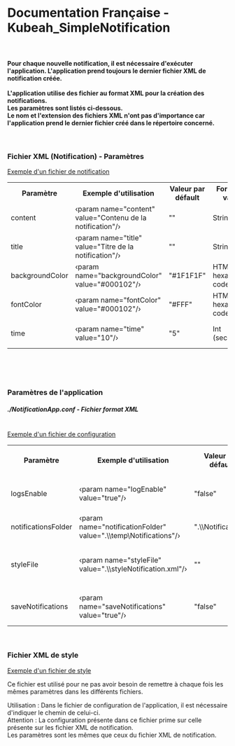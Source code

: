 <h1>Documentation Française - Kubeah_SimpleNotification</h1>
<br>
<h4>
Pour chaque nouvelle notification, il est nécessaire d'exécuter l'application. L'application prend toujours le dernier fichier XML de notification créée.
<br>
<br>
L'application utilise des fichier au format XML pour la création des notifications.
<br>
Les paramètres sont listés ci-dessous.
<br>
Le nom et l'extension des fichiers XML n'ont pas d'importance car l'application prend le dernier fichier créé dans le répertoire concerné.
</h4>
<br>
<h3>Fichier XML (Notification) - Paramètres</h3>
<a href="https://github.com/CrBast/Kubeah_SimpleNotification/blob/master/notification_sample.xml">Exemple d'un fichier de notification</a>
<br>
<table>
   <th>Paramètre</th>
   <th>Exemple d'utilisation</th>
   <th>Valeur par défault</th>
   <th>Format de valeur</th>
   <th>Information</th>
   <tr>
       <td>content</td>
       <td>&lsaquo;param name="content" value="Contenu de la notification"/&rsaquo;</td>
       <td>""</td>
       <td>String</td>
      <td>Contenu</td>
   </tr>
   <tr>
       <td>title</td>
       <td>&lsaquo;param name="title" value="Titre de la notification"/&rsaquo;</td>
       <td>""</td>
       <td>String</td>
      <td>Titre</td>
   </tr>
   <tr>
       <td>backgroundColor</td>
       <td>&lsaquo;param name="backgroundColor" value="#000102"/&rsaquo;</td>
       <td>"#1F1F1F"</td>
       <td>HTML hexadecimal code</td>
      <td>Couleur de l'arrière-plan</td>
   </tr>
   <tr>
       <td>fontColor</td>
       <td>&lsaquo;param name="fontColor" value="#000102"/&rsaquo;</td>
       <td>"#FFF"</td>
       <td>HTML hexadecimal code</td>
      <td>Couleur du texte</td>
   </tr>
   <tr>
       <td>time</td>
       <td>&lsaquo;param name="time" value="10"/&rsaquo;</td>
       <td>"5"</td>
       <td>Int (secondes)</td>
      <td>Durée de l'affichage en seconde</td>
   </tr>
</table>
<br>
<br>
<br>
<h3>Paramètres de l'application</h3>
<h5>./NotificationApp.conf - Fichier format XML</h5>
<br>
<a href="https://github.com/CrBast/Kubeah_SimpleNotification/blob/master/NotificationApp.conf">Exemple d'un fichier de configuration</a>
<table>
   <th>Paramètre</th>
   <th>Exemple d'utilisation</th>
   <th>Valeur par défault</th>
   <th>Format de valeur</th>
   <th>Information</th>
   <tr>
       <td>logsEnable</td>
       <td>&lsaquo;param name="logEnable" value="true"/&rsaquo;</td>
       <td>"false"</td>
       <td>Boolean</td>
      <td>Affichage des logs dans le fichier ".\Notification.log"</td>
   </tr>
   <tr>
       <td>notificationsFolder</td>
       <td>&lsaquo;param name="notificationFolder" value=".\\temp\Notifications"/&rsaquo;</td>
       <td>".\\Notifications"</td>
       <td>String</td>
      <td>Chemin du dossier notification</td>
   </tr>
   <tr>
       <td>styleFile</td>
       <td>&lsaquo;param name="styleFile" value=".\\styleNotification.xml"/&rsaquo;</td>
       <td>""</td>
       <td>String</td>
      <td>Chemin fichier de style des notifications
      <br>
         !!! Attention voir en dessous
      </td>
   </tr>
   <tr>
       <td>saveNotifications</td>
       <td>&lsaquo;param name="saveNotifications" value="true"/&rsaquo;</td>
       <td>"false"</td>
       <td>Boolean</td>
      <td>Conservation des fichiers après l'affichage de celui-ci</td>
   </tr>
</table>
<br>
<h3>Fichier XML de style</h3>
<a href="https://github.com/CrBast/Kubeah_SimpleNotification/blob/master/NotificationsStyle.xml">Exemple d'un fichier de style</a>
<p>Ce fichier est utilisé pour ne pas avoir besoin de remettre à chaque fois les mêmes paramètres dans les différents fichiers.</p>
<p>Utilisation : Dans le fichier de configuration de l'application, il est nécessaire d'indiquer le chemin de celui-ci.
<br>
   Attention : La configuration présente dans ce fichier prime sur celle présente sur les fichier XML de notification.
<br>
   Les paramètres sont les mêmes que ceux du fichier XML de notification.
</p>
